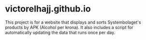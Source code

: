 # victorelhajj.github.io

This project is for a website that displays and sorts Systembolaget's products by APK (Alcohol per krona). 
It also includes a script for automatically updating the data that runs once per day.

